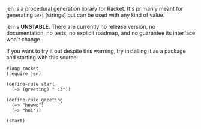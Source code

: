 jen is a procedural generation library for Racket. It's primarily meant for generating text (strings) but can be used with any kind of value.

jen is **UNSTABLE**. There are currently no release version, no documentation, no tests, no explicit roadmap, and no guarantee its interface won't change.

If you want to try it out despite this warning, try installing it as a package and starting with this source:

    #lang racket
    (require jen)

    (define-rule start
      (~> (greeting) " :3"))

    (define-rule greeting
      (~> "hewwo")
      (~> "hoi"))

    (start)
